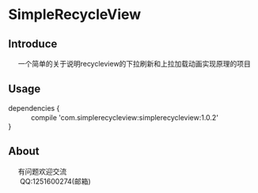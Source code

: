 
# SimpleRecycleView
Introduce
---------
      一个简单的关于说明recycleview的下拉刷新和上拉加载动画实现原理的项目
      
Usage
----
dependencies {<br>
　　　  compile 'com.simplerecycleview:simplerecycleview:1.0.2'<br>
}<br>

About
-----
      有问题欢迎交流<br>
       QQ:1251600274(邮箱)
       
